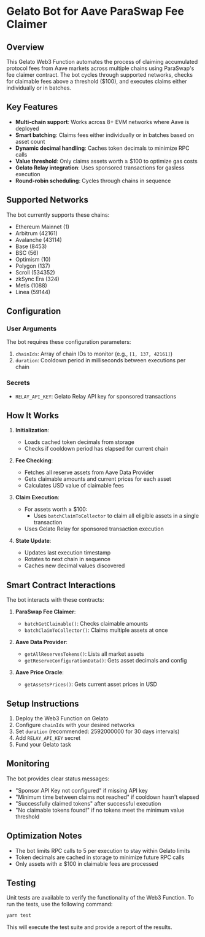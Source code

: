 # Gelato Bot for Aave ParaSwap Fee Claimer

## Overview

This Gelato Web3 Function automates the process of claiming accumulated protocol fees from Aave markets across multiple chains using ParaSwap's fee claimer contract. The bot cycles through supported networks, checks for claimable fees above a threshold ($100), and executes claims either individually or in batches.

## Key Features

- **Multi-chain support**: Works across 8+ EVM networks where Aave is deployed
- **Smart batching**: Claims fees either individually or in batches based on asset count
- **Dynamic decimal handling**: Caches token decimals to minimize RPC calls
- **Value threshold**: Only claims assets worth ≥ $100 to optimize gas costs
- **Gelato Relay integration**: Uses sponsored transactions for gasless execution
- **Round-robin scheduling**: Cycles through chains in sequence

## Supported Networks

The bot currently supports these chains:

- Ethereum Mainnet (1)
- Arbitrum (42161)
- Avalanche (43114)
- Base (8453)
- BSC (56)
- Optimism (10)
- Polygon (137)
- Scroll (534352)
- zkSync Era (324)
- Metis (1088)
- Linea (59144)

## Configuration

### User Arguments

The bot requires these configuration parameters:

1. `chainIds`: Array of chain IDs to monitor (e.g., `[1, 137, 42161]`)
2. `duration`: Cooldown period in milliseconds between executions per chain

### Secrets

- `RELAY_API_KEY`: Gelato Relay API key for sponsored transactions

## How It Works

1. **Initialization**:

   - Loads cached token decimals from storage
   - Checks if cooldown period has elapsed for current chain

2. **Fee Checking**:

   - Fetches all reserve assets from Aave Data Provider
   - Gets claimable amounts and current prices for each asset
   - Calculates USD value of claimable fees

3. **Claim Execution**:

   - For assets worth ≥ $100:
     - Uses `batchClaimToCollector` to claim all eligible assets in a single transaction
   - Uses Gelato Relay for sponsored transaction execution

4. **State Update**:
   - Updates last execution timestamp
   - Rotates to next chain in sequence
   - Caches new decimal values discovered

## Smart Contract Interactions

The bot interacts with these contracts:

1. **ParaSwap Fee Claimer**:

   - `batchGetClaimable()`: Checks claimable amounts
   - `batchClaimToCollector()`: Claims multiple assets at once

2. **Aave Data Provider**:

   - `getAllReservesTokens()`: Lists all market assets
   - `getReserveConfigurationData()`: Gets asset decimals and config

3. **Aave Price Oracle**:
   - `getAssetsPrices()`: Gets current asset prices in USD

## Setup Instructions

1. Deploy the Web3 Function on Gelato
2. Configure `chainIds` with your desired networks
3. Set `duration` (recommended: 2592000000 for 30 days intervals)
4. Add `RELAY_API_KEY` secret
5. Fund your Gelato task

## Monitoring

The bot provides clear status messages:

- "Sponsor API Key not configured" if missing API key
- "Minimum time between claims not reached" if cooldown hasn't elapsed
- "Successfully claimed tokens" after successful execution
- "No claimable tokens found!" if no tokens meet the minimum value threshold

## Optimization Notes

- The bot limits RPC calls to 5 per execution to stay within Gelato limits
- Token decimals are cached in storage to minimize future RPC calls
- Only assets with ≥ $100 in claimable fees are processed

## Testing

Unit tests are available to verify the functionality of the Web3 Function. To run the tests, use the following command:

```bash
yarn test
```

This will execute the test suite and provide a report of the results.